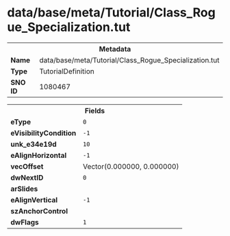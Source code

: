 <h1>data/base/meta/Tutorial/Class_Rogue_Specialization.tut</h1><table><tr><th colspan="100%">Metadata</th></tr><tr><td><b>Name</b></td><td>data/base/meta/Tutorial/Class_Rogue_Specialization.tut</td></tr><tr><td><b>Type</b></td><td>TutorialDefinition</td></tr><tr><td><b>SNO ID</b></td><td>1080467</td></tr></table>

<table><tr><th colspan="100%">Fields</th></tr><tr><td><b>eType</b></td><td><code>0</code></td></tr><tr><td><b>eVisibilityCondition</b></td><td><code>-1</code></td></tr><tr><td><b>unk_e34e19d</b></td><td><code>10</code></td></tr><tr><td><b>eAlignHorizontal</b></td><td><code>-1</code></td></tr><tr><td><b>vecOffset</b></td><td>Vector(0.000000, 0.000000)</td></tr><tr><td><b>dwNextID</b></td><td><code>0</code></td></tr><tr><td><b>arSlides</b></td><td></td></tr><tr><td><b>eAlignVertical</b></td><td><code>-1</code></td></tr><tr><td><b>szAnchorControl</b></td><td><code></code></td></tr><tr><td><b>dwFlags</b></td><td><code>1</code></td></tr></table>

